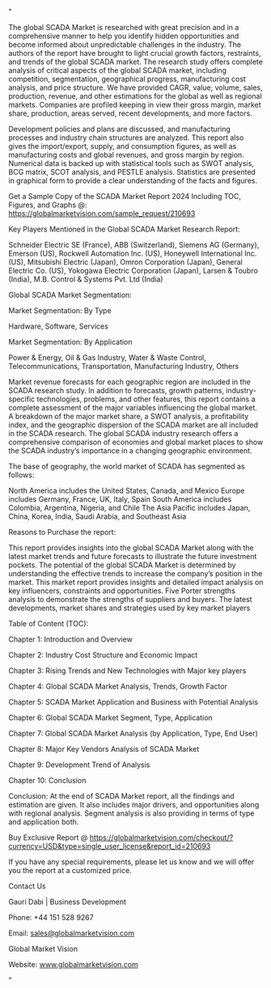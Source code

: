 "

The global SCADA Market is researched with great precision and in a comprehensive manner to help you identify hidden opportunities and become informed about unpredictable challenges in the industry. The authors of the report have brought to light crucial growth factors, restraints, and trends of the global SCADA market. The research study offers complete analysis of critical aspects of the global SCADA market, including competition, segmentation, geographical progress, manufacturing cost analysis, and price structure. We have provided CAGR, value, volume, sales, production, revenue, and other estimations for the global as well as regional markets. Companies are profiled keeping in view their gross margin, market share, production, areas served, recent developments, and more factors.

Development policies and plans are discussed, and manufacturing processes and industry chain structures are analyzed. This report also gives the import/export, supply, and consumption figures, as well as manufacturing costs and global revenues, and gross margin by region. Numerical data is backed up with statistical tools such as SWOT analysis, BCG matrix, SCOT analysis, and PESTLE analysis. Statistics are presented in graphical form to provide a clear understanding of the facts and figures.

Get a Sample Copy of the SCADA Market Report 2024 Including TOC, Figures, and Graphs @: https://globalmarketvision.com/sample_request/210693

Key Players Mentioned in the Global SCADA Market Research Report:

Schneider Electric SE (France), ABB (Switzerland), Siemens AG (Germany), Emerson (US), Rockwell Automation Inc. (US), Honeywell International Inc. (US), Mitsubishi Electric (Japan), Omron Corporation (Japan), General Electric Co. (US), Yokogawa Electric Corporation (Japan), Larsen & Toubro (India), M.B. Control & Systems Pvt. Ltd (India)

Global SCADA Market Segmentation:

Market Segmentation: By Type

Hardware, Software, Services

Market Segmentation: By Application

Power & Energy, Oil & Gas Industry, Water & Waste Control, Telecommunications, Transportation, Manufacturing Industry, Others

Market revenue forecasts for each geographic region are included in the SCADA research study. In addition to forecasts, growth patterns, industry-specific technologies, problems, and other features, this report contains a complete assessment of the major variables influencing the global market. A breakdown of the major market share, a SWOT analysis, a profitability index, and the geographic dispersion of the SCADA market are all included in the SCADA research. The global SCADA industry research offers a comprehensive comparison of economies and global market places to show the SCADA industry’s importance in a changing geographic environment.

The base of geography, the world market of SCADA has segmented as follows:

North America includes the United States, Canada, and Mexico
Europe includes Germany, France, UK, Italy, Spain
South America includes Colombia, Argentina, Nigeria, and Chile
The Asia Pacific includes Japan, China, Korea, India, Saudi Arabia, and Southeast Asia

Reasons to Purchase the report:

This report provides insights into the global SCADA Market along with the latest market trends and future forecasts to illustrate the future investment pockets.
The potential of the global SCADA Market is determined by understanding the effective trends to increase the company’s position in the market.
This market report provides insights and detailed impact analysis on key influencers, constraints and opportunities.
Five Porter strengths analysis to demonstrate the strengths of suppliers and buyers.
The latest developments, market shares and strategies used by key market players

Table of Content (TOC):

Chapter 1: Introduction and Overview

Chapter 2: Industry Cost Structure and Economic Impact

Chapter 3: Rising Trends and New Technologies with Major key players

Chapter 4: Global SCADA Market Analysis, Trends, Growth Factor

Chapter 5: SCADA Market Application and Business with Potential Analysis

Chapter 6: Global SCADA Market Segment, Type, Application

Chapter 7: Global SCADA Market Analysis (by Application, Type, End User)

Chapter 8: Major Key Vendors Analysis of SCADA Market

Chapter 9: Development Trend of Analysis

Chapter 10: Conclusion

Conclusion: At the end of SCADA Market report, all the findings and estimation are given. It also includes major drivers, and opportunities along with regional analysis. Segment analysis is also providing in terms of type and application both.

Buy Exclusive Report @ https://globalmarketvision.com/checkout/?currency=USD&type=single_user_license&report_id=210693


If you have any special requirements, please let us know and we will offer you the report at a customized price.

Contact Us

Gauri Dabi | Business Development

Phone: +44 151 528 9267

Email: sales@globalmarketvision.com

Global Market Vision

Website: www.globalmarketvision.com

"
